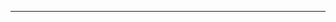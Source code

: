 <!--
CO_OP_TRANSLATOR_METADATA:
{
  "original_hash": "c747db3d4bb981e919b7f3e5a4504269",
  "translation_date": "2025-08-27T13:15:57+00:00",
  "source_file": "04-PracticalSamples/foundrylocal/README.md",
  "language_code": "es"
}
-->


---


